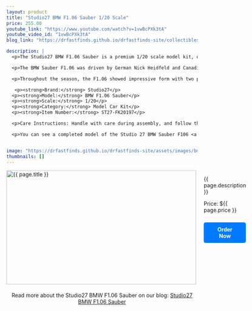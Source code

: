 ```yaml
---
layout: product
title: "Studio27 BMW F1.06 Sauber 1/20 Scale"
price: 255.00
youtube_link: "https://www.youtube.com/watch?v=1vwBcPXk3tA"
youtube_video_id: "1vwBcPXk3tA"
blog_link: "https://drfastfinds.github.io/drfastfinds-site/collectibles/model%20kits/studio27/bmw/f1/2024/09/25/studio27-bmw-f1-06-sauber.html"

description: |
  <p>The Studio27 BMW F1.06 Sauber is a premium 1/20 scale model kit, offering a highly detailed and accurate representation of the BMW Sauber F1 car. This kit is perfect for advanced model builders looking to replicate the famous F1.06 from BMW's 2006 Formula 1 season.</p>

  <p>The BMW Sauber F1.06 was driven by German Nick Heidfeld and Canadian Jacques Villeneuve, with Pole Robert Kubica replacing Villeneuve before the season's end. This was BMW's first full season as a team, previously having only supplied engines. The car, designed by Willy Rampf, Jacky Eeckelaert, and Seamus Mullarkey, was powered by a competitive engine, surprising many with its podium finishes.</p>

  <p>Throughout the season, the F1.06 showed impressive form with two podium finishes—one for Heidfeld at the Hungaroring and another for Kubica at Monza. The car's innovative features included a flexible rear wing and some other design elements that drew attention throughout the season. The team's livery featured traditional BMW blue and white with red accents, making it a standout on the track.</p>

   <p><strong>Brand:</strong> Studio27</p>
  <p><strong>Model:</strong> BMW F1.06 Sauber</p>
  <p><strong>Scale:</strong> 1/20</p>
  <p><strong>Category:</strong> Model Car Kit</p>
  <p><strong>Item Number:</strong> ST27-FK20197</p>

  <p>Care Instructions: Handle with care during assembly, and follow the detailed instructions included for best results.</p>

  <p>You can see a completed model of the Studio 27 BMW Sauber F106 <a href="https://www.modelcarsmag.com/forums/topic/92144-studio-27-bmw-sauber-f106/" target="_blank">here</a>.</p>


image: "https://drfastfinds.github.io/drfastfinds-site/assets/images/bms.jpg"
thumbnails: []
---
```


<div class="product-detail">
    <div class="product-image-box">
        <img class="main-image" src="{{ page.image }}" alt="{{ page.title }}">
    </div>
    <div class="product-text">
        <p>{{ page.description }}</p>
        <p>Price: ${{ page.price }}</p>
        <a href="{{ site.baseurl }}/order" class="buy-now">Order Now</a>
    </div>
</div>

<div style="text-align: center;">
    <p>Read more about the Studio27 BMW F1.06 Sauber on our blog: 
        <a href="https://drfastfinds.github.io/drfastfinds-site/collectibles/model%20kits/studio27/bmw/f1/2024/09/25/studio27-bmw-f1-06-sauber.html">Studio27 BMW F1.06 Sauber</a>
    </p>
</div>

<style>
.product-detail {
    display: flex;
    align-items: flex-start;
    gap: 20px;
    margin-bottom: 20px;
}

.product-image-box {
    flex-shrink: 0;
    width: 500px; 
    height: 300px; 
    overflow: hidden; 
}

.main-image {
    width: 100%; 
    height: 100%; 
    object-fit: contain; 
    display: block;
}

.product-text {
    max-width: 400px;
    flex-grow: 1;
}

.youtube-link {
    text-align: center;
    margin-top: 20px;
    font-size: 16px;
}

.buy-now {
    display: inline-block;
    padding: 10px 20px;
    margin-top: 10px;
    background-color: #007bff;
    color: #fff;
    text-decoration: none;
    border-radius: 5px;
    font-weight: bold;
    text-align: center;
}

.buy-now:hover {
    background-color: #0056b3;
}
</style>
